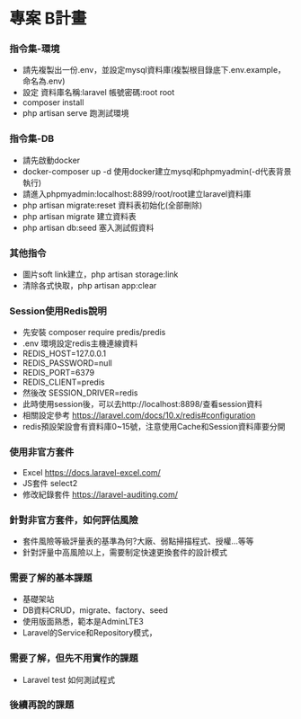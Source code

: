# 專案 B計畫

### 指令集-環境
- 請先複製出一份.env，並設定mysql資料庫(複製根目錄底下.env.example，命名為.env)
- 設定 資料庫名稱:laravel 帳號密碼:root root
- composer install
- php artisan serve 跑測試環境

### 指令集-DB
- 請先啟動docker
- docker-composer up -d 使用docker建立mysql和phpmyadmin(-d代表背景執行)
- 請進入phpmyadmin:localhost:8899/root/root建立laravel資料庫
- php artisan migrate:reset 資料表初始化(全部刪除)
- php artisan migrate 建立資料表
- php artisan db:seed 塞入測試假資料

### 其他指令
- 圖片soft link建立，php artisan storage:link
- 清除各式快取，php artisan app:clear

### Session使用Redis說明
- 先安裝 composer require predis/predis
- .env 環境設定redis主機連線資料 
- REDIS_HOST=127.0.0.1
- REDIS_PASSWORD=null
- REDIS_PORT=6379
- REDIS_CLIENT=predis
- 然後改 SESSION_DRIVER=redis
- 此時使用session後，可以去http://localhost:8898/查看session資料
- 相關設定參考 https://laravel.com/docs/10.x/redis#configuration
- redis預設架設會有資料庫0~15號，注意使用Cache和Session資料庫要分開

### 使用非官方套件
- Excel https://docs.laravel-excel.com/
- JS套件 select2
- 修改紀錄套件 https://laravel-auditing.com/

### 針對非官方套件，如何評估風險
- 套件風險等級評量表的基準為何?大廠、弱點掃描程式、授權...等等
- 針對評量中高風險以上，需要制定快速更換套件的設計模式

### 需要了解的基本課題
- 基礎架站
- DB資料CRUD，migrate、factory、seed
- 使用版面熟悉，範本是AdminLTE3
- Laravel的Service和Repository模式，

### 需要了解，但先不用實作的課題
- Laravel test 如何測試程式

### 後續再說的課題
